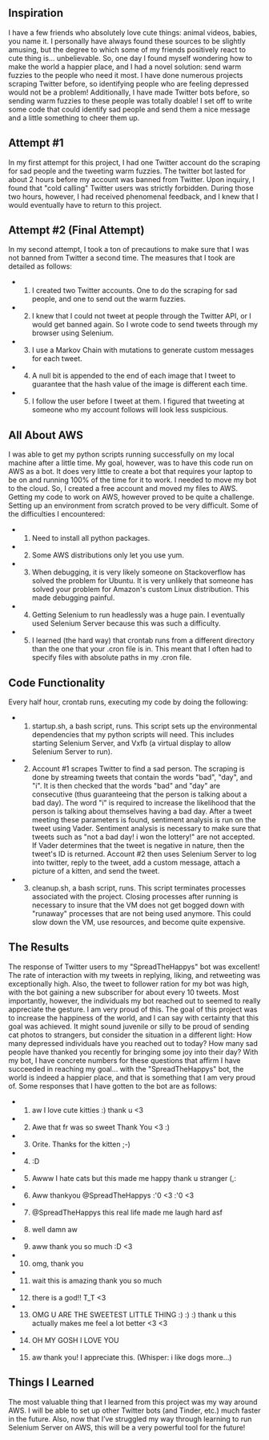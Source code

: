 ## Inspiration
I have a few friends who absolutely love cute things:  animal videos, babies, you name it.  I personally have always found these sources to be slightly amusing, but the degree to which some of my friends positively react to cute thing is... unbelievable.  So, one day I found myself wondering how to make the world a happier place, and I had a novel solution:  send warm fuzzies to the people who need it most.  I have done numerous projects scraping Twitter before, so identifying people who are feeling depressed would not be a problem!  Additionally, I have made Twitter bots before, so sending warm fuzzies to these people was totally doable!  I set off to write some code that could identify sad people and send them a nice message and a little something to cheer them up.

## Attempt #1
In my first attempt for this project, I had one Twitter account do the scraping for sad people and the tweeting warm fuzzies.  The twitter bot lasted for about 2 hours before my account was banned from Twitter.  Upon inquiry, I found that "cold calling" Twitter users was strictly forbidden.  During those two hours, however, I had received phenomenal feedback, and I knew that I would eventually have to return to this project.

## Attempt #2 (Final Attempt)
In my second attempt, I took a ton of precautions to make sure that I was not banned from Twitter a second time.  The measures that I took are detailed as follows:
- 1) I created two Twitter accounts.  One to do the scraping for sad people, and one to send out the warm fuzzies.
- 2) I knew that I could not tweet at people through the Twitter API, or I would get banned again.  So I wrote code to send tweets through my browser using Selenium.
- 3) I use a Markov Chain with mutations to generate custom messages for each tweet.
- 4) A null bit is appended to the end of each image that I tweet to guarantee that the hash value of the image is different each time.
- 5) I follow the user before I tweet at them.  I figured that tweeting at someone who my account follows will look less suspicious.

## All About AWS
I was able to get my python scripts running successfully on my local machine after a little time.  My goal, however, was to have this code run on AWS as a bot.  It does very little to create a bot that requires your laptop to be on and running 100% of the time for it to work.  I needed to move my bot to the cloud.  So, I created a free account and moved my files to AWS.  Getting my code to work on AWS, however proved to be quite a challenge.  Setting up an environment from scratch proved to be very difficult.  Some of the difficulties I encountered:
- 1) Need to install all python packages.
- 2) Some AWS distributions only let you use yum.
- 3) When debugging, it is very likely someone on Stackoverflow has solved the problem for Ubuntu.  It is very unlikely that someone has solved your problem for Amazon's custom Linux distribution.  This made debugging painful.
- 4) Getting Selenium to run headlessly was a huge pain.  I eventually used Selenium Server because this was such a difficulty.
- 5) I learned (the hard way) that crontab runs from a different directory than the one that your .cron file is in.  This meant that I often had to specify files with absolute paths in my .cron file.

## Code Functionality
Every half hour, crontab runs, executing my code by doing the following:
- 1) startup.sh, a bash script, runs.  This script sets up the environmental dependencies that my python scripts will need.  This includes starting Selenium Server, and Vxfb (a virtual display to allow Selenium Server to run).
- 2) Account #1 scrapes Twitter to find a sad person.  The scraping is done by streaming tweets that contain the words "bad", "day", and "i".  It is then checked that the words "bad" and "day" are consecutive (thus guaranteeing that the person is talking about a bad day).  The word "i" is required to increase the likelihood that the person is talking about themselves having a bad day.  After a tweet meeting these parameters is found, sentiment analysis is run on the tweet using Vader.  Sentiment analysis is necessary to make sure that tweets such as "not a bad day!  i won the lottery!" are not accepted.  If Vader determines that the tweet is negative in nature, then the tweet's ID is returned.  Account #2 then uses Selenium Server to log into twitter, reply to the tweet, add a custom message, attach a picture of a kitten, and send the tweet.
- 3) cleanup.sh, a bash script, runs.  This script terminates processes associated with the project.  Closing processes after running is necessary to insure that the VM does not get bogged down with "runaway" processes that are not being used anymore.  This could slow down the VM, use resources, and become quite expensive.

## The Results
The response of Twitter users to my "SpreadTheHappys" bot was excellent!  The rate of interaction with my tweets in replying, liking, and retweeting was exceptionally high.  Also, the tweet to follower ration for my bot was high, with the bot gaining a new subscriber for about every 10 tweets.  Most importantly, however, the individuals my bot reached out to seemed to really appreciate the gesture.  I am very proud of this.  The goal of this project was to increase the happiness of the world, and I can say with certainty that this goal was achieved.  It might sound juvenile or silly to be proud of sending cat photos to strangers, but consider the situation in a different light:  How many depressed individuals have you reached out to today?  How many sad people have thanked you recently for bringing some joy into their day?  With my bot, I have concrete numbers for these questions that affirm I have succeeded in reaching my goal... with the "SpreadTheHappys" bot, the world is indeed a happier place, and that is something that I am very proud of.  Some responses that I have gotten to the bot are as follows:
- 1) aw I love cute kitties :) thank u <3
- 2) Awe that fr was so sweet Thank You <3 :)
- 3) Orite. Thanks for the kitten ;-)
- 4) :D
- 5) Awww I hate cats but this made me happy thank u stranger (,:
- 6) Aww thankyou @SpreadTheHappys :'0 <3 :'0 <3 
- 7) @SpreadTheHappys this real life made me laugh hard asf
- 8) well damn aw
- 9) aww thank you so much :D <3
- 10) omg, thank you
- 11) wait this is amazing thank you so much
- 12) there is a god!! T_T <3
- 13) OMG U ARE THE SWEETEST LITTLE THING :) :) :) thank u this actually makes me feel a lot better <3 <3
- 14) OH MY GOSH I LOVE YOU
- 15) aw thank you! I appreciate this. (Whisper: i like dogs more...)

## Things I Learned
The most valuable thing that I learned from this project was my way around AWS.  I will be able to set up other Twitter bots (and Tinder, etc.) much faster in the future.  Also, now that I’ve struggled my way through learning to run Selenium Server on AWS, this will be a very powerful tool for the future!









